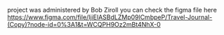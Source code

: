 project was administered by Bob Ziroll you can check the figma file here 
 https://www.figma.com/file/IjiElASBdLZMp09lCmbpeP/Travel-Journal-(Copy)?node-id=0%3A1&t=WCQPH9Oz2mBt4NhX-0